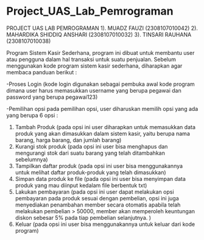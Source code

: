 # Project_UAS_Lab_Pemrograman
PROJECT UAS LAB PEMROGRAMAN
1). MUADZ FAUZI (2308107010042)
2). MAHARDIKA SHIDDIQ ANSHARI (2308107010032)
3). TINSARI RAUHANA (2308107010038)

Program Sistem Kasir Sederhana, program ini dibuat untuk membantu user atau pengguna dalam hal transaksi untuk suatu penjualan.
Sebelum menggunakan kode program sistem kasir sederhana, diharapkan agar membaca panduan berikut :

-Proses Login
(kode login digunakan sebagai pembuka awal kode program dimana user harus memasukkan username yang berupa pegawai dan password yang berupa pegawai123)

-Pemilihan opsi
pada pemilihan opsi, user diharuskan memilih opsi yang ada yang berupa 6 opsi :
1. Tambah Produk 
   (pada opsi ini user diharapkan untuk memasukkan data produk yang akan dimasukkan dalam sistem kasir, yaitu berupa nama barang, harga barang, dan jumlah barang)
2. Kurangi stok produk
   (pada opsi ini user bisa menghapus dan mengurangi stok dari suatu barang yang telah ditambahkan sebelumnya)
3. Tampilkan daftar produk
   (pada opsi ini user bisa menggunakannya untuk melihat daftar produk-produk yang telah dimasukkan)
4. Simpan data produk ke file
   (pada opsi ini user bisa menyimpan data produk yang mau diinput kedalam file berbentuk txt)
5. Lakukan pembayaran
   (pada opsi ini user dapat melakukan opsi pembayaran pada produk sesuai dengan pembelian, opsi ini juga menyediakan penambahan member secara otomatis apabila telah melakukan pembelian > 50000, member akan memperoleh keuntungan diskon sebesar 5% pada tiap pembelian selanjutnya. )
6. Keluar
   (pada opsi ini user bisa menggunakannya untuk keluar dari kode program)   
